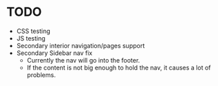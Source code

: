 TODO
====

- CSS testing
- JS testing
- Secondary interior navigation/pages support
- Secondary Sidebar nav fix
  - Currently the nav will go into the footer. 
  - If the content is not big enough to hold the nav, it causes a lot of problems.